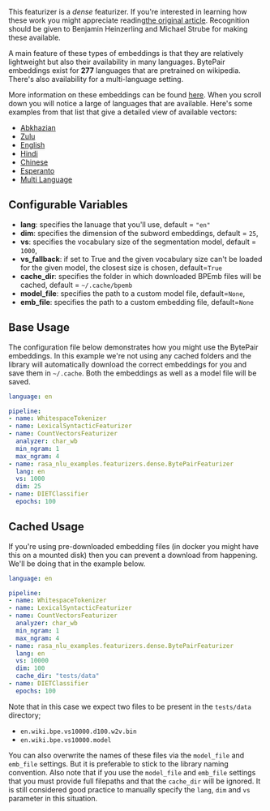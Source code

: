 This featurizer is a *dense* featurizer. If you're interested in learning how these
work you might appreciate reading[the original article](http://www.lrec-conf.org/proceedings/lrec2018/pdf/1049.pdf).
Recognition should be given to Benjamin Heinzerling and Michael Strube for making these available.

A main feature of these types of embeddings is that they are relatively lightweight but also
their availability in many languages. BytePair embeddings exist for **277** languages that are
pretrained on wikipedia. There's also availability for a multi-language setting.

More information on these embeddings can be found [here](https://bpemb.h-its.org/). When you scroll down you will
notice a large of languages that are available. Here's some examples from that list that give a detailed view of available
vectors:

- [Abkhazian](https://bpemb.h-its.org/ab/)
- [Zulu](https://bpemb.h-its.org/zu/)
- [English](https://bpemb.h-its.org/en/)
- [Hindi](https://bpemb.h-its.org/hi/)
- [Chinese](https://bpemb.h-its.org/zh/)
- [Esperanto](https://bpemb.h-its.org/eo/)
- [Multi Language](https://bpemb.h-its.org/multi/)

## Configurable Variables

- **lang**: specifies the lanuage that you'll use, default = `"en"`
- **dim**: specifies the dimension of the subword embeddings, default = `25`,
- **vs**: specifies the vocabulary size of the segmentation model, default = `1000`,
- **vs_fallback**: if set to True and the given vocabulary size can't be loaded for the given model, the closest size is chosen, default=`True`
- **cache_dir**: specifies the folder in which downloaded BPEmb files will be cached, default = `~/.cache/bpemb`
- **model_file**: specifies the path to a custom model file, default=`None`,
- **emb_file**: specifies the path to a custom embedding file, default=`None`

## Base Usage

The configuration file below demonstrates how you might use the BytePair embeddings. In this example
we're not using any cached folders and the library will automatically download the correct embeddings
for you and save them in `~/.cache`. Both the embeddings as well as a model file will be saved.

```yaml
language: en

pipeline:
- name: WhitespaceTokenizer
- name: LexicalSyntacticFeaturizer
- name: CountVectorsFeaturizer
  analyzer: char_wb
  min_ngram: 1
  max_ngram: 4
- name: rasa_nlu_examples.featurizers.dense.BytePairFeaturizer
  lang: en
  vs: 1000
  dim: 25
- name: DIETClassifier
  epochs: 100
```

## Cached Usage

If you're using pre-downloaded embedding files (in docker you might have this on a mounted disk)
then you can prevent a download from happening. We'll be doing that in the example below.

```yaml
language: en

pipeline:
- name: WhitespaceTokenizer
- name: LexicalSyntacticFeaturizer
- name: CountVectorsFeaturizer
  analyzer: char_wb
  min_ngram: 1
  max_ngram: 4
- name: rasa_nlu_examples.featurizers.dense.BytePairFeaturizer
  lang: en
  vs: 10000
  dim: 100
  cache_dir: "tests/data"
- name: DIETClassifier
  epochs: 100
```

Note that in this case we expect two files to be present in the `tests/data` directory;

- `en.wiki.bpe.vs10000.d100.w2v.bin`
- `en.wiki.bpe.vs10000.model`

You can also overwrite the names of these files via the `model_file` and `emb_file` settings. But it
is preferable to stick to the library naming convention. Also note that if you use the `model_file` and
`emb_file` settings that you must provide full filepaths and that the `cache_dir` will be ignored. It is
still considered good practice to manually specify the `lang`, `dim` and `vs` parameter in this situation.
